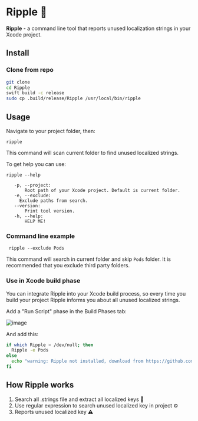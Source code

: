 # Ripple 🌊

**Ripple** - a command line tool that reports unused localization strings in your Xcode project.

## Install

### Clone from repo

```bash
git clone 
cd Ripple
swift build -c release
sudo cp .build/release/Ripple /usr/local/bin/ripple
```

## Usage

Navigate to your project folder, then:

```shell
ripple
```

This command will scan current folder to find unused localized strings.

To get help you can use:

```shell
ripple --help

   -p, --project: 
       Root path of your Xcode project. Default is current folder.
   -e, --exclude:
     Exclude paths from search.
   --version:
       Print tool version.
   -h, --help:
       HELP ME!
```

### Command line example

```shell
 ripple --exclude Pods
```

This command will search in current folder and skip `Pods` folder. It is recommended that you exclude third party folders.

### Use in Xcode build phase
You can integrate Ripple into your Xcode build process, so every time you build your project Ripple informs you about all unused localized strings.

Add a "Run Script" phase in the Build Phases tab:

![image](https://user-images.githubusercontent.com/11717088/185915297-5244d438-a884-4d94-99ba-71e5f3bed78c.png)

And add this:

```bash
if which Ripple > /dev/null; then
  Ripple -e Pods
else
  echo "warning: Ripple not installed, download from https://github.com/EdoardoB/Ripple"
fi
```
## How Ripple works
1. Search all .strings file and extract all localized keys 🔎
2. Use regular expression to search unused localized key in project ⚙️
3. Reports unused localized key ⚠️
